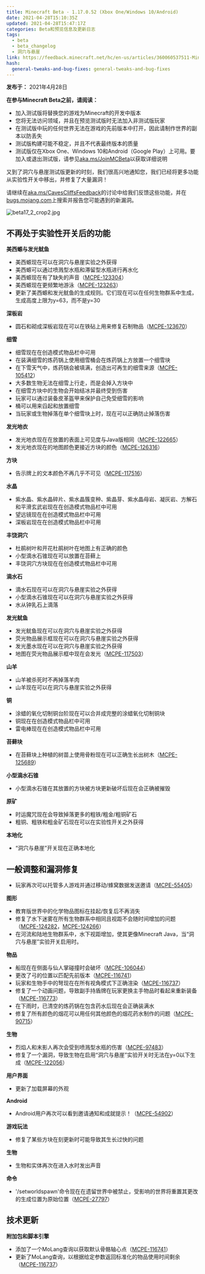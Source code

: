 ```yaml
---
title: Minecraft Beta - 1.17.0.52 (Xbox One/Windows 10/Android)
date: 2021-04-28T15:10:35Z
updated: 2021-04-28T15:47:17Z
categories: Beta和预览信息及更新日志
tags:
  - beta
  - beta_changelog
  - 洞穴与悬崖
link: https://feedback.minecraft.net/hc/en-us/articles/360060537511-Minecraft-Beta-1-17-0-52-Xbox-One-Windows-10-Android
hash:
  general-tweaks-and-bug-fixes: general-tweaks-and-bug-fixes
---
```


**发布于：** 2021年4月28日

**在参与Minecraft Beta之前，请阅读：**

- 加入测试版将替换您的游戏为Minecraft的开发中版本
- 您将无法访问领域，并且在预览测试版时无法加入非测试版玩家
- 在测试版中玩的任何世界无法在游戏的先前版本中打开，因此请制作世界的副本以防丢失
- 测试版构建可能不稳定，并且不代表最终版本的质量
- 测试版仅在Xbox One、Windows 10和Android（Google Play）上可用。要加入或退出测试版，请参见[aka.ms/JoinMCBeta](https://aka.ms/JoinMCBeta)以获取详细说明

又到了洞穴与悬崖测试版更新的时刻，我们很高兴地通知您，我们已经将更多功能从实验性开关中移出，并修复了大量漏洞！

请继续在[aka.ms/CavesCliffsFeedback](https://aka.ms/CavesCliffsFeedback)的讨论中给我们反馈这些功能，并在[bugs.mojang.com](https://bugs.mojang.com/)上搜索并报告您可能遇到的新漏洞。

![beta17_2_crop2.jpg](https://feedback.minecraft.net/hc/article_attachments/360093786271/beta17_2_crop2.jpg)

## **不再处于实验性开关后的功能**

**美西螈与发光鱿鱼**

- 美西螈现在可以在洞穴与悬崖实验之外获得
- 美西螈可以通过喷溅型水瓶和滞留型水瓶进行再水化
- 美西螈现在有了缺失的声音（[MCPE-123304](https://bugs.mojang.com/browse/MCPE-123304)）
- 美西螈现在更频繁地游泳（[MCPE-123263](https://bugs.mojang.com/browse/MCPE-123263)）
- 更新了美西螈和发光鱿鱼的生成规则。它们现在可以在任何生物群系中生成，生成高度上限为y=63，而不是y=30

**深板岩**

- 圆石和砌成深板岩现在可以在铁砧上用来修复石制物品（[MCPE-123670](https://bugs.mojang.com/browse/MCPE-123670)）

**细雪**

- 细雪现在在创造模式物品栏中可用
- 在装满细雪的炼药锅上使用细雪桶会在炼药锅上方放置一个细雪块
- 在下雪天气中，炼药锅会被填满，创造出可再生的细雪来源（[MCPE-105412](https://bugs.mojang.com/browse/MCPE-105412)）
- 大多数生物无法在细雪上行走，而是会掉入方块中
- 在细雪方块中的生物会开始结冰并最终受到伤害
- 玩家可以通过装备皮革盔甲来保护自己免受细雪的影响
- 桶可以用来舀起和放置细雪
- 当玩家或生物掉落在单个细雪块上时，现在可以正确防止掉落伤害

**发光地衣**

- 发光地衣现在在放置的表面上可见度与Java版相同（[MCPE-122665](https://bugs.mojang.com/browse/MCPE-122665)）
- 发光地衣现在的地图颜色更接近方块的颜色（[MCPE-126316](https://bugs.mojang.com/browse/MCPE-126316)）

**方块**

- 告示牌上的文本颜色不再几乎不可见（[MCPE-117516](https://bugs.mojang.com/browse/MCPE-117516)）

**水晶**

- 紫水晶、紫水晶碎片、紫水晶簇变种、紫晶芽、紫水晶母岩、凝灰岩、方解石和平滑玄武岩现在在创造模式物品栏中可用
- 望远镜现在在创造模式物品栏中可用
- 深板岩现在在创造模式物品栏中可用

**丰饶洞穴**

- 杜鹃树叶和开花杜鹃树叶在地图上有正确的颜色
- 小型滴水石锥现在可以放置在苔藓上
- 丰饶洞穴方块现在在创造模式物品栏中可用

**滴水石**

- 滴水石现在可以在洞穴与悬崖实验之外获得
- 小型滴水石锥现在可以在洞穴与悬崖实验之外获得
- 水从钟乳石上滴落

**发光鱿鱼**

- 发光鱿鱼现在可以在洞穴与悬崖实验之外获得
- 荧光物品展示框现在可以在洞穴与悬崖实验之外获得
- 发光墨水现在可以在洞穴与悬崖实验之外获得
- 地图在荧光物品展示框中现在会发光（[MCPE-117503](https://bugs.mojang.com/browse/MCPE-117503)）

**山羊**

- 山羊被杀死时不再掉落羊肉
- 山羊现在可以在洞穴与悬崖实验之外获得

**铜**

- 涂蜡的氧化切制铜台阶现在可以合并成完整的涂蜡氧化切制铜块
- 铜现在在创造模式物品栏中可用
- 雷电棒现在在创造模式物品栏中可用

**苔藓块**

- 在苔藓块上种植的树苗上使用骨粉现在可以正确生长出树木（[MCPE-125689](https://bugs.mojang.com/browse/MCPE-125689)）

**小型滴水石锥**

- 小型滴水石锥在其放置的方块被方块更新破坏后现在会正确被摧毁

**原矿**

- 时运魔咒现在会导致掉落更多的粗铁/粗金/粗铜矿石
- 粗铜、粗铁和粗金矿石现在可以在实验性开关之外获得

**本地化**

- “洞穴与悬崖”开关现在正确本地化

## **一般调整和漏洞修复**

- 玩家再次可以托管多人游戏并通过移动/蜂窝数据发送邀请（[MCPE-55405](https://bugs.mojang.com/browse/MCPE-55405)）

**图形**

- 教育版世界中的化学物品图标在挂起/恢复后不再消失
- 修复了水下迷雾在所有生物群系中相同且视距不会随时间增加的问题（[MCPE-124282](https://bugs.mojang.com/browse/MCPE-124282)，[MCPE-124266](https://bugs.mojang.com/browse/MCPE-124266)）
- 在河流和陆地生物群系中，水下视距增加，使其更像Minecraft Java，当“洞穴与悬崖”实验开关启用时。

**物品**

- 船现在在侧面与仙人掌碰撞时会破坏（[MCPE-106044](https://bugs.mojang.com/browse/MCPE-106044)）
- 更改了弓的位置以匹配先前版本（[MCPE-116741](https://bugs.mojang.com/browse/MCPE-116741)）
- 玩家和生物手中的弩现在在所有视角模式下正确渲染（[MCPE-116737](https://bugs.mojang.com/browse/MCPE-116737)）
- 修复了一个动画问题，导致副手持盾牌在玩家更换主手物品时看起来重新装备（[MCPE-116773](https://bugs.mojang.com/browse/MCPE-116773)）
- 在下雨时，已清空的炼药锅在包含药水后现在会正确装满水
- 修复了所有颜色的烟花可以用任何其他颜色的烟花药水制作的问题（[MCPE-90715](https://bugs.mojang.com/browse/MCPE-90715)）

**生物**

- 烈焰人和末影人再次会受到喷溅型水瓶的伤害（[MCPE-97483](https://bugs.mojang.com/browse/MCPE-97483)）
- 修复了一个漏洞，导致生物在启用“洞穴与悬崖”实验开关时无法在y=0以下生成（[MCPE-122056](https://bugs.mojang.com/browse/MCPE-122056)）

**用户界面**

- 更新了加载屏幕的外观

**Android**

- Android用户再次可以看到邀请通知和成就提示！（[MCPE-54902](https://bugs.mojang.com/browse/MCPE-54902)）

**游戏玩法**

- 修复了某些方块在刻更新时可能导致其生长过快的问题

**生物**

- 生物和实体再次在进入水时发出声音

**命令**

- '/setworldspawn'命令现在在遗留世界中被禁止，受影响的世界将重置其更改的生成位置为原始位置（[MCPE-27797](https://bugs.mojang.com/browse/MCPE-27797)）

## **技术更新**

**附加包和脚本引擎**

- 添加了一个MoLang查询以获取默认骨骼轴心点（[MCPE-116741](https://bugs.mojang.com/browse/MCPE-116741)）
- 更新了MoLang查询，以根据给定参数返回标准化的物品使用时间剩余（[MCPE-116737](https://bugs.mojang.com/browse/MCPE-116737)）